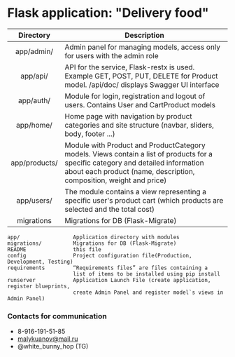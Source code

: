 # Flask application: "Delivery food"

|   Directory   | Description                                                                                                                                                                                              |
|:-------------:|----------------------------------------------------------------------------------------------------------------------------------------------------------------------------------------------------------|
|   app/admin/  | Admin panel for managing models, access only for users with the admin role                                                                                                                               |
|    app/api/   | API for the service, Flask-restx is used. Example GET, POST, PUT, DELETE for Product model. /api/doc/ displays Swagger UI interface                                                                                                               |
|   app/auth/   | Module for login, registration and logout of users. Contains User and СartProduct models                                                                                                                 |
|   app/home/   | Home page with navigation by product categories and site structure (navbar, sliders, body, footer ...)                                                                                                   |
| app/products/ | Module with Product and ProductCategory models. Views contain a list of products for a specific category and  detailed information about each product (name, description, composition, weight and price) |
|   app/users/  | The module contains a view representing a specific user's product cart (which products are selected and the total cost)                                                                                  |
|   migrations  | Migrations for DB (Flask-Migrate)

```
app/                 Application directory with modules
migrations/          Migrations for DB (Flask-Migrate)
README               this file
config               Project configuration file(Production, Development, Testing)
requirements         “Requirements files” are files containing a 
                     list of items to be installed using pip install
runserver            Application Launch File (create application, register blueprints, 
                     create Admin Panel and register model`s views in Admin Panel)
```

### Contacts for communication

* 8-916-191-51-85
* malykuanov@mail.ru
* @white_bunny_hop (TG)